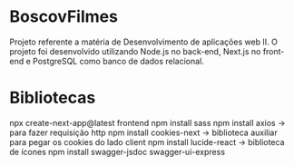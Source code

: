 # BoscovFilmes
Projeto referente a matéria de Desenvolvimento de aplicações web II. O projeto foi desenvolvido utilizando Node.js no back-end, Next.js no front-end e PostgreSQL como banco de dados relacional.

# Bibliotecas
npx create-next-app@latest frontend
npm install sass
npm install axios -> para fazer requisição http
npm install cookies-next -> biblioteca auxiliar para pegar os cookies do lado client
npm install lucide-react -> biblioteca de ícones
npm install swagger-jsdoc swagger-ui-express